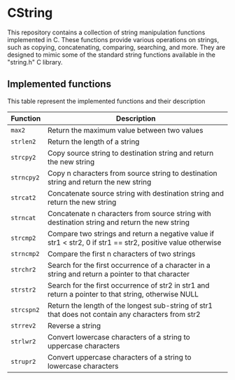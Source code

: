 # CString

This repository contains a collection of string manipulation functions implemented in C. These functions provide various operations on strings, such as copying, concatenating, comparing, searching, and more. They are designed to mimic some of the standard string functions available in the "string.h" C library.

## Implemented functions

This table represent the implemented functions and their description

| Function    | Description                                                                                      |
| ----------- | ------------------------------------------------------------------------------------------------ |
| `max2`      | Return the maximum value between two values                                                      |
| `strlen2`   | Return the length of a string                                                                    |
| `strcpy2`   | Copy source string to destination string and return the new string                                |
| `strncpy2`  | Copy n characters from source string to destination string and return the new string             |
| `strcat2`   | Concatenate source string with destination string and return the new string                       |
| `strncat`   | Concatenate n characters from source string with destination string and return the new string    |
| `strcmp2`   | Compare two strings and return a negative value if str1 < str2, 0 if str1 == str2, positive value otherwise |
| `strncmp2`  | Compare the first n characters of two strings                                                    |
| `strchr2`   | Search for the first occurrence of a character in a string and return a pointer to that character |
| `strstr2`   | Search for the first occurrence of str2 in str1 and return a pointer to that string, otherwise NULL |
| `strcspn2`  | Return the length of the longest sub-string of str1 that does not contain any characters from str2 |
| `strrev2`   | Reverse a string                                                                                 |
| `strlwr2`   | Convert lowercase characters of a string to uppercase characters                                |
| `strupr2`   | Convert uppercase characters of a string to lowercase characters                                |


